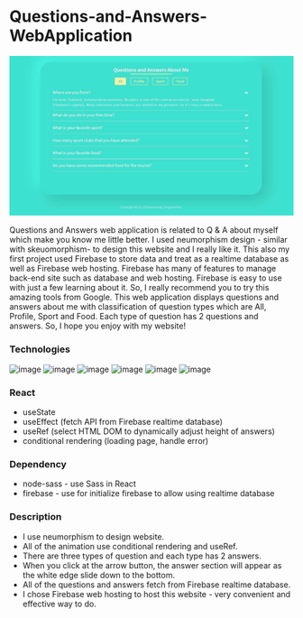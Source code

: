 # Questions-and-Answers-WebApplication
![image](./question-and-answer/src/img/Question-Answer-thumbnail.jpg)

Questions and Answers web application is related to Q & A about myself which make you know me little better. I used neumorphism design - similar with skeuomorphism- to design this website and I really like it. This also my first project used Firebase to store data and treat as a realtime database as well as Firebase web hosting. Firebase has many of features to manage back-end site such as database and web hosting. Firebase is easy to use with just a few learning about it. So, I really recommend you to try this amazing tools from Google. This web application displays questions and answers about me with classification of question types which are All, Profile, Sport and Food. Each type of question has 2 questions and answers. So, I hope you enjoy with my website!

### Technologies
![image](https://img.shields.io/badge/React-20232A?style=for-the-badge&logo=react&logoColor=61DAFB)
![image](https://img.shields.io/badge/HTML5-E34F26?style=for-the-badge&logo=html5&logoColor=white)
![image](https://img.shields.io/badge/CSS3-1572B6?style=for-the-badge&logo=css3&logoColor=white)
![image](https://img.shields.io/badge/Sass-CC6699?style=for-the-badge&logo=sass&logoColor=white)
![image](https://img.shields.io/badge/JavaScript-F7DF1E?style=for-the-badge&logo=javascript&logoColor=black)
![image](https://img.shields.io/badge/firebase-ffca28?style=for-the-badge&logo=firebase&logoColor=white)


### React
- useState
- useEffect (fetch API from Firebase realtime database) 
- useRef (select HTML DOM to dynamically adjust height of answers)
- conditional rendering (loading page, handle error)

### Dependency
- node-sass - use Sass in React
- firebase - use for initialize firebase to allow using realtime database

### Description
- I use neumorphism to design website.
- All of the animation use conditional rendering and useRef.
- There are three types of question and each type has 2 answers.
- When you click at the arrow button, the answer section will appear as the white edge slide down to the bottom.
- All of the questions and answers fetch from Firebase realtime database.
- I chose Firebase web hosting to host this website - very convenient and effective way to do.
